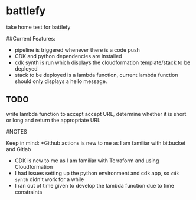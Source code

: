 # battlefy
take home test for battlefy

##Current Features:

* pipeline is triggered whenever there is a code push
* CDK and python dependencies are installed 
* cdk synth is run which displays the cloudformation template/stack to be deployed
* stack to be deployed is a lambda function, current lambda function should only displays a hello message.

## TODO
write lambda function to accept accept URL, determine whether it is short or long and return the appropriate URL

#NOTES

Keep in mind:
*Github actions is new to me as I am familiar with bitbucket and Gitlab
* CDK is new to me as I am familiar with Terraform and using Cloudformation
* I had issues setting up the python environment and cdk app, so `cdk synth` didn't work for a while 
* I ran out of time given to develop the lambda function due to time constraints